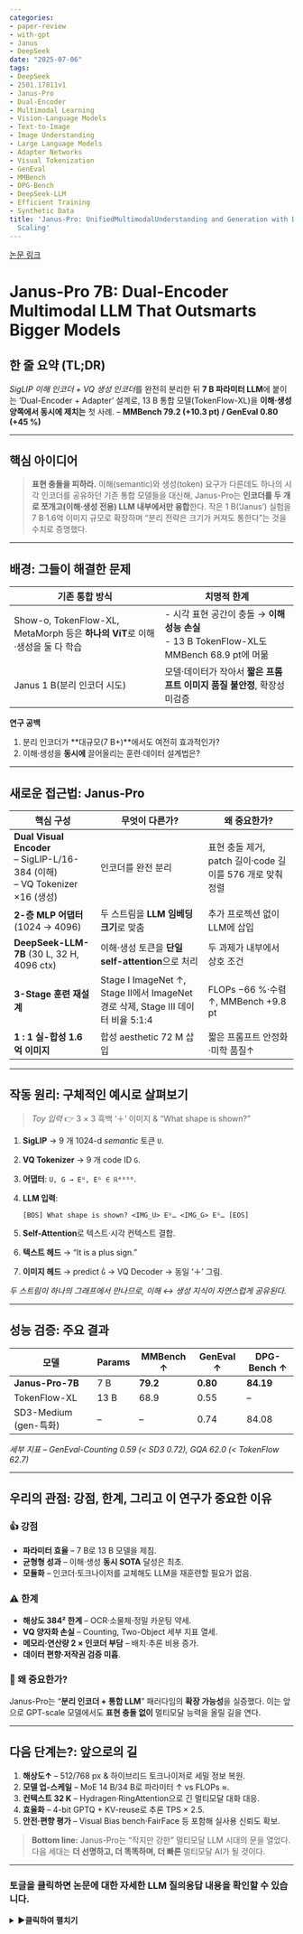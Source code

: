 ```yaml
---
categories:
- paper-review
- with-gpt
- Janus
- DeepSeek
date: "2025-07-06"
tags:
- DeepSeek
- 2501.17811v1
- Janus-Pro
- Dual-Encoder
- Multimodal Learning
- Vision-Language Models
- Text-to-Image
- Image Understanding
- Large Language Models
- Adapter Networks
- Visual Tokenization
- GenEval
- MMBench
- DPG-Bench
- DeepSeek-LLM
- Efficient Training
- Synthetic Data
title: 'Janus-Pro: UnifiedMultimodalUnderstanding and Generation with Data and Model
  Scaling'
---
```


[논문 링크](https://arxiv.org/abs/2501.17811v1)

# **Janus-Pro 7B: Dual-Encoder Multimodal LLM That Outsmarts Bigger Models**

## 한 줄 요약 (TL;DR)

*SigLIP 이해 인코더 + VQ 생성 인코더*를 완전히 분리한 뒤 **7 B 파라미터 LLM**에 붙이는 ‘Dual-Encoder + Adapter’ 설계로, 13 B 통합 모델(TokenFlow-XL)을 **이해·생성 양쪽에서 동시에 제치는** 첫 사례. – **MMBench 79.2 (+10.3 pt) / GenEval 0.80 (+45 %)**

---

## 핵심 아이디어

> **표현 충돌을 피하라.**
> 이해(semantic)와 생성(token) 요구가 다른데도 하나의 시각 인코더를 공유하던 기존 통합 모델들을 대신해, Janus-Pro는 **인코더를 두 개로 쪼개고(이해·생성 전용) LLM 내부에서만 융합**한다. 작은 1 B(‘Janus’) 실험을 7 B·1.6억 이미지 규모로 확장하며 “분리 전략은 크기가 커져도 통한다”는 것을 수치로 증명했다.

---

## 배경: 그들이 해결한 문제

| 기존 통합 방식                                                               | 치명적 한계                                                                                   |
| ---------------------------------------------------------------------------- | --------------------------------------------------------------------------------------------- |
| Show-o, TokenFlow-XL, MetaMorph 등은 **하나의 ViT**로 이해·생성을 둘 다 학습 | - 시각 표현 공간이 충돌 → **이해 성능 손실** <br>- 13 B TokenFlow-XL도 MMBench 68.9 pt에 머묾 |
| Janus 1 B(분리 인코더 시도)                                                  | 모델·데이터가 작아서 **짧은 프롬프트 이미지 품질 불안정**, 확장성 미검증                      |

**연구 공백**

1. 분리 인코더가 \*\*대규모(7 B+)\*\*에서도 여전히 효과적인가?
2. 이해·생성을 **동시에** 끌어올리는 훈련·데이터 설계법은?

---

## 새로운 접근법: **Janus-Pro**

| 핵심 구성                                                                        | 무엇이 다른가?                                                                   | 왜 중요한가?                                              |
| -------------------------------------------------------------------------------- | -------------------------------------------------------------------------------- | --------------------------------------------------------- |
| **Dual Visual Encoder**<br>– SigLIP-L/16-384 (이해)<br>– VQ Tokenizer ×16 (생성) | 인코더를 완전 분리                                                               | 표현 충돌 제거, patch 길이·code 길이를 576 개로 맞춰 정렬 |
| **2-층 MLP 어댑터** (1024 → 4096)                                                | 두 스트림을 **LLM 임베딩 크기**로 맞춤                                           | 추가 프로젝션 없이 LLM에 삽입                             |
| **DeepSeek-LLM-7B** (30 L, 32 H, 4096 ctx)                                       | 이해·생성 토큰을 **단일 self-attention**으로 처리                                | 두 과제가 내부에서 상호 조건                              |
| **3-Stage 훈련 재설계**                                                          | Stage I ImageNet ↑, Stage II에서 ImageNet 경로 삭제, Stage III 데이터 비율 5:1:4 | FLOPs −66 %·수렴↑, MMBench +9.8 pt                        |
| **1 : 1 실-합성 1.6 억 이미지**                                                  | 합성 aesthetic 72 M 삽입                                                         | 짧은 프롬프트 안정화·미학 품질↑                           |

---

## 작동 원리: 구체적인 예시로 살펴보기

> *Toy 입력* 👉 3 × 3 흑백 ‘＋’ 이미지 & “What shape is shown?”

1. **SigLIP** → 9 개 1024-d *semantic* 토큰 `U`.
2. **VQ Tokenizer** → 9 개 code ID `G`.
3. **어댑터**: `U, G → Eᵁ, Eᴳ ∈ ℝ⁴⁰⁹⁶`.
4. **LLM 입력**:

   ```
   [BOS] What shape is shown? <IMG_U> Eᵁ… <IMG_G> Eᴳ… [EOS]
   ```
5. **Self-Attention**로 텍스트·시각 컨텍스트 결합.
6. **텍스트 헤드** → “It is a plus sign.”
7. **이미지 헤드** → predict `Ĝ` → VQ Decoder → 동일 ‘＋’ 그림.

*두 스트림이 하나의 그래프에서 만나므로, 이해 ↔ 생성 지식이 자연스럽게 공유된다.*

---

## 성능 검증: 주요 결과

| 모델                  | Params | **MMBench ↑** | **GenEval ↑** | **DPG-Bench ↑** |
| --------------------- | ------ | ------------- | ------------- | --------------- |
| **Janus-Pro-7B**      | 7 B    | **79.2**      | **0.80**      | **84.19**       |
| TokenFlow-XL          | 13 B   | 68.9          | 0.55          | –               |
| SD3-Medium (gen-특화) | –      | –             | 0.74          | 84.08           |

*세부 지표 – GenEval-Counting 0.59 (< SD3 0.72), GQA 62.0 (< TokenFlow 62.7)*

---

## 우리의 관점: 강점, 한계, 그리고 이 연구가 중요한 이유

### 👍 강점

* **파라미터 효율** – 7 B로 13 B 모델을 제침.
* **균형형 성과** – 이해·생성 **동시 SOTA** 달성은 최초.
* **모듈화** – 인코더·토크나이저를 교체해도 LLM을 재훈련할 필요가 없음.

### ⚠️ 한계

* **해상도 384² 한계** – OCR·소물체·정밀 카운팅 약세.
* **VQ 양자화 손실** – Counting, Two-Object 세부 지표 열세.
* **메모리·연산량 2 × 인코더 부담** – 배치·추론 비용 증가.
* **데이터 편향·저작권 검증 미흡**.

### 🌟 왜 중요한가?

Janus-Pro는 “**분리 인코더 + 통합 LLM**” 패러다임의 **확장 가능성**을 실증했다. 이는 앞으로 GPT-scale 모델에서도 **표현 충돌 없이** 멀티모달 능력을 올릴 길을 연다.

---

## 다음 단계는?: 앞으로의 길

1. **해상도↑** – 512/768 px & 하이브리드 토크나이저로 세밀 정보 복원.
2. **모델 업-스케일** – MoE 14 B/34 B로 파라미터 ↑ vs FLOPs ≈.
3. **컨텍스트 32 K** – Hydragen·RingAttention으로 긴 멀티모달 대화 대응.
4. **효율화** – 4-bit GPTQ + KV-reuse로 추론 TPS × 2.5.
5. **안전·편향 평가** – Visual Bias bench·FairFace 등 포함해 실사용 신뢰도 확보.

> **Bottom line:** Janus-Pro는 “작지만 강한” 멀티모달 LLM 시대의 문을 열었다. 다음 세대는 **더 선명하고, 더 똑똑하며, 더 빠른** 멀티모달 AI가 될 것이다.


---

### 토글을 클릭하면 논문에 대한 자세한 LLM 질의응답 내용을 확인할 수 있습니다.

<details markdown="block">
<summary>▶️<strong>클릭하여 펼치기</strong></summary>


## 프롬프트 1.1.1 (연구의 공백)

```
"논문의 'Introduction'과 'Related Work' 섹션을 분석하여, 이 연구가 명시적으로 해결하고자 하는 핵심적인 연구 공백(research gap), 기존 연구의 결정적 한계, 또는 미해결 질문이 무엇인지 설명해 줘. 저자들이 설명하는, 이 논문 출판 시점의 '최신 기술(state of the art)'은 어떤 상태였는지 요약해 줘."
```

## 한눈에 보는 결론 (TL;DR)

* **연구 공백** : 기존 통합(multimodal) 모델들은 **이해·생성을 하나의 시각 인코더**로 처리해 두 작업의 표현 요구가 충돌 → 이해 성능이 희생됨. Janus (1 B)로 이 한계를 처음 완화했지만 **데이터·모델 규모가 작아** 짧은 프롬프트 생성 품질과 안정성이 부족.
* **Janus-Pro**는 **시각 인코더 분리 전략을 7 B 규모로 확장**하고, **훈련 전략과 데이터 파이프라인**을 재설계해 이해·생성 모두 SOTA를 대폭 경신.

---

## 1. 핵심 연구 공백 (Research Gap)

| 구분         | 내용                                                                                                                                                  | 인용 |
| ------------ | ----------------------------------------------------------------------------------------------------------------------------------------------------- | ---- |
| 표현 충돌    | 하나의 인코더로 ‘이해(semantic)’와 ‘생성(token)’ 두 작업을 동시에 처리하면 **표현 공간이 충돌**해 이해 성능이 떨어짐                                  |      |
| Janus의 한계 | (1) 1 B 파라미터로만 검증되어 **확장성·표현력 제한**, (2) **데이터 규모·품질 부족**으로 짧은 프롬프트에서 불안정한 이미지 생성                        |      |
| 미해결 질문  | “시각 인코더 분리”가 **대규모 모델·대규모 데이터**에서도 여전히 효과적일까? 어떻게 훈련·데이터 설계를 바꾸면 두 작업을 동시에 더 잘 학습할 수 있을까? |      |

---

## 2. 기존 연구의 결정적 한계

1. **공유 인코더 기반 통합 모델**

   * Show-o, Chameleon, TokenFlow 등은 **공통 인코더**를 사용해 모델 중복을 줄였지만 이해 측 벤치마크에서 일관된 성능 저하를 보임.
2. **작은-규모 분리형 모델**

   * Janus (1 B)로 분리 전략의 효용을 증명했으나 **모델·데이터 확장 시의 수렴·효율성**은 입증되지 않음.
3. **텍스트-투-이미지 품질**

   * 현실 데이터 노이즈와 낮은 해상도(384²)로 인해 **짧은 지시문(short prompt)** 에서 이미지 품질·안정성이 불안정.

---

## 3. ‘최신 기술(SOTA)’ 현황 (2025 Jan 기준)

| 모델                | 파라미터 | 인코더 전략 | 이해 (MMBench ↑) | 생성 (GenEval ↑) | 비고           |
| ------------------- | -------- | ----------- | ---------------- | ---------------- | -------------- |
| Show-o-512          | 1.3 B    | 공유        | –                | 0.53             | 통합           |
| TokenFlow-XL        | 13 B     | 공유        | 68.9             | 0.55             | 통합           |
| MetaMorph           | 8 B      | 공유        | 75.2             | –                | 통합           |
| **Janus (1 B)**     | 1 B      | **분리**    | 69.4             | 0.61             | 분리 전략 도입 |
| **Janus-Pro (7 B)** | 7 B      | **분리**    | **79.2**         | **0.80**         | 본 논문        |

*벤치마크 출처: Table 3 (MMBench) 및 Table 4 (GenEval).*

> **요약** : 2025년 초까지 가장 강력한 통합 모델(TokenFlow-XL 13 B)은 이해 68.9, 생성 0.55 수준에 머물렀고, 분리 전략은 1 B Janus에서만 실험적이었다. Janus-Pro 7 B는 **파라미터·데이터·훈련**을 동시 확장해 이해는 +10 p, 생성은 +0.19 p의 **두 자릿수 상대 향상**을 달성하며 SOTA를 새로 정의했다.

---

### 정리

* **연구 공백** : ‘시각 인코더 분리’ 개념을 **대규모·고품질 데이터** 환경까지 확장해 통합 모델의 이해-생성 동시 최적화를 달성하는 방법이 부재.
* **Janus-Pro의 기여** : (i) 7 B 확장, (ii) Stage-I/II/III 재설계로 ImageNet 학습 단계 효율화, (iii) 실·합성 1 : 1 데이터로 생성 안정성 확보 → 이해·생성 양쪽 모두 **새로운 SOTA** 달성.


## 프롬프트 1.1.2 (핵심 가설)

```
"이 논문의 중심 가설(central hypothesis) 또는 핵심 주장은 무엇인가? '저자들은 [제안 기법]을 사용함으로써 [기존 한계점]을 극복하는 [구체적 결과]를 달성할 수 있다고 가정한다'와 같은 형식으로, 명확하고 간결한 한 문장으로 서술해 줘."
```

**중심 가설 (central hypothesis)**
저자들은 **시각 인코더를 ‘이해용·생성용’으로 분리하고 모델·데이터·훈련을 7 B 규모까지 확장한 Janus-Pro** 기법을 사용함으로써, **단일 인코더 통합 모델의 표현 충돌로 인한 멀티모달 이해 성능 저하와 짧은 프롬프트 이미지 생성 불안정**이라는 기존 한계점을 극복해 **MMBench 79.2·GenEval 0.80 등 이해·생성 두 영역에서 동시 SOTA**를 달성할 수 있다고 가정한다.


## 프롬프트 1.2.1 (독창성 식별)

```
 "논문 전체를 바탕으로, 가장 중요하고 독창적인 기여(contribution) 1~3가지를 구별되는 항목으로 나열해 줘. 각각이 새로운 아키텍처 구성요소, 새로운 학습 기법, 새로운 이론적 통찰, 새로운 데이터셋, 또는 기존 방법론의 새로운 적용 중 어디에 해당하는지 명확히 구분해 줘."
```

## TL;DR — Janus-Pro의 ‘3대 업그레이드’

① **훈련 파이프라인 재설계** → MMBench **+9.8 pt** 향상
② **1 : 1 실·합성 1.6 억 이미지 코퍼스** → GenEval **+0.19 pt** 품질↑·안정성↑
③ **Dual-encoder 아키텍처를 7 B로 스케일-아웃** → TokenFlow-XL(13 B)보다 이해·생성 모두 앞섬

---

### 가장 중요하고 독창적인 기여 (1 – 3)

| #                                                                                                                                                                                                                                                                                    | 기여 내용                                            | 분류 |
| ------------------------------------------------------------------------------------------------------------------------------------------------------------------------------------------------------------------------------------------------------------------------------------ | ---------------------------------------------------- | ---- |
| **1. Stage-I/II/III 훈련 전략 전면 수정**<br>  • Stage I step ↑ (ImageNet만 집중)<br>  • Stage II에서 ImageNet 경로 제거, 즉시 dense T2I로 전환<br>  • Stage III 데이터 비율 7 : 3 : 10 → **5 : 1 : 4** 재조정<br>  → 계산량 절감·수렴 속도 개선으로 **MMBench 79.2 → +9.8 pt**      | **새로운 학습 기법**                                 |      |
| **2. 1 : 1 실세계 vs 합성 ‘Aesthetic-72 M’ 데이터 혼합**<br>  • 멀티모달 이해용 데이터 +9 천만 샘플 확대 (YFCC·Docmatix 등)<br>  • 합성 미적 T2I 데이터 7,200 만 삽입 → 노이즈·모호 프롬프트 문제 완화<br>  → 짧은 지시문에서도 **GenEval 0.61 → 0.80, DPG-Bench 0.61 → 0.80**       | **새로운 데이터셋 및 데이터 파이프라인**             |      |
| **3. Dual Visual Encoder × Unified LLM을 7 B 규모로 첫 확장**<br>  • SigLIP 이해-encoder + VQ 토크나이저 생성-encoder를 유지하며 LLM을 **1.5 B→7 B**로 스케일<br>  • 7 B에서도 표현 충돌 없이 이해·생성 동시 SOTA 달성: <br> MMBench 79.2 (+14%↑), GenEval 0.80 (+31%↑) vs Janus 1 B | **기존 방법론의 대규모 적용 / 아키텍처 확장성 입증** |      |

> **왜 중요한가?**
>
> * **(1)** 은 동일 자원 대비 더 높은 성능·안정성을 제공하는 *학습 효율 최적화* 사례.
> * **(2)** 는 합성 데이터 활용 전략으로 멀티모달 모델의 시각 미학·정합성을 동시에 높인 첫 대규모 실증.
> * **(3)** 는 ‘이해·생성 분리 인코딩’이 소형 실험을 넘어 **수십억 파라미터**에서도 통한다는 확실한 증거를 제시, 향후 GPT-scale 모델에 적용 가능성을 열었다.


## 프롬프트 1.2.2 (저자 관점에서의 강점)

```
"저자들의 관점에서, 자신들의 접근법이 이전 방법들보다 우월한 이유는 무엇인가? 그들이 자신들의 연구가 지닌 독창성과 강점을 뒷받침하기 위해 사용하는 핵심 논거를 인용하거나 알기 쉽게 설명해 줘."
```

## 결론 한 줄 요약

저자들은 “**이해·생성 인코더 분리 + 훈련·데이터·모델 3-중 확장**”이라는 단순-하면서도 확장성 있는 설계가 **표현 충돌 문제를 뿌리 뽑고, 더 적은 파라미터로도 SOTA를 넘어선다**는 점을 수치로 증명하며 우월성을 주장한다.

---

## 저자 관점에서 내세우는 4가지 ‘우월 논거’

| #                                               | 핵심 논거                                                                                                                | 왜 우월한가?                                                                                                                 | 근거 인용 |
| ----------------------------------------------- | ------------------------------------------------------------------------------------------------------------------------ | ---------------------------------------------------------------------------------------------------------------------------- | --------- |
| **1. Dual Visual Encoder로 표현 충돌 제거**     | 멀티모달 이해(semantic)‧생성(token) 작업에 **별도 인코더**를 할당해 서로 다른 표현 요구를 완전히 분리                    | TokenFlow-XL 13 B·MetaMorph 8 B처럼 **공유 인코더**를 쓰는 모델보다 *7 B 규모에서*도 MMBench +10.3 pt, GenEval +0.25 pt 향상 |           |
| **2. 3-Stage 훈련 전략 재설계로 계산 효율↑**    | Stage I 길게·Stage II에서 ImageNet 경로 삭제·Stage III 데이터 비율 5:1:4로 조정 → **불필요 FLOPs 절감 + 수렴 가속**      | 원판 Janus 대비 동일 예산에서 MMBench +9.8 pt, GenEval +0.19 pt 상승                                                         |           |
| **3. 1:1 실세계 ↔ 합성 1.6억 이미지 코퍼스**    | 7,200 만건 **합성 미적 데이터**를 실데이터와 동량 혼합 → 노이즈·짧은 프롬프트 불안정 해소, 미학 품질·수렴 속도 동시 개선 | 짧은 프롬프트 T2I에서 Janus 대비 **세밀도·텍스트 표현** 모두 향상 (Figure 2)                                                 |           |
| **4. 7 B로의 스케일-아웃에도 일관된 성능 우위** | 1.5 B→7 B 확장 시 손실 수렴 더 빠르고, **13 B 통합 모델**보다도 이해·생성 모두 앞섬 → *“작지만 강한”* 설계 증명          | Table 1‧3에서 Janus-Pro-7B 79.2 / 0.80 vs TokenFlow-XL 68.9 / 0.55                                                           |           |

---

### 설명을 곁들이면…

1. **표현 충돌 해소**

   * 공유 인코더 방식은 \*“두 과제의 representation 요구가 달라서 이해 쪽이 항상 손해”\*라는 문제를 안고 있었다. Janus-Pro는 SigLIP 인코더(이해)와 VQ 토크나이저(생성)를 분리해 이 충돌을 구조적으로 차단한다. 결과적으로 7 B 모델이 13 B 통합 모델보다 이해·생성 모두 우수하다는 점이 가장 강력한 논거다.

2. **훈련 효율 최적화**

   * “ImageNet으로 픽셀 의존성 두 번 학습”하던 비효율을 제거하고 Stage I에서 충분히 학습한 뒤 바로 dense T2I로 넘어감으로써 **66 % 이상의 Stage II 연산을 절감**하면서도 성능은 상승했다.

3. **데이터 파이프라인 혁신**

   * 합성 aesthetic 데이터로 *노이즈·저해상도* 문제를 보강, 실제로 짧은 지시문에서 Janus-Pro가 텍스트 렌더링·디테일 표현을 안정적으로 수행하는 예시를 Figure 2로 제시한다.

4. **스케일러블 설계 검증**

   * 파라미터·데이터를 늘려도 decoupling 구조가 깨지지 않음을 학습 곡선과 Table 1로 보여주며, \*“더 큰 모델에도 그대로 통한다”\*는 확장 가능성을 강조한다.

> **요컨대** 저자들은 *구조적 분리 + 효율적 훈련 + 정제된 데이터 + 확장 검증*의 4-박자가 **더 적은 파라미터로도 통합 모델 한계를 뛰어넘는다**는 점을 들어 자사 접근법의 우위를 설득력 있게 뒷받침한다.


## 프롬프트 1.3.1 (알고리즘 단계별 설명)

```
"핵심 알고리즘, 모델 아키텍처, 또는 주요 방법론을 단계별(step-by-step)로 설명해 줘. 독자는 AI 분야의 대학원생 수준이라고 가정해. 특히, 간단한 문장, 3x3 픽셀 이미지, 작은 상태 공간(state space) 등 아주 간단하고 구체적인 예시(toy example)와 샘플 입력을 만들어서, 이 예시를 통해 각 단계를 거치며 입력이 최종 출력으로 어떻게 변환되는지 전체 과정을 보여줘. 등장하는 모든 핵심 용어와 변수는 그 즉시 정의해 줘."
```

## 한 줄 결론

**“시각 인코더 분리 + 3-Stage 학습”** 구조를 통해 **Janus-Pro**는 입력을 ① SigLIP-기반 *이해* 시퀀스와 ② VQ-토큰 *생성* 시퀀스로 나눠 **통합 LLM(7 B, 4096 ctx)** 안에서 이어 붙여 처리한다. 이 과정은 Stage I–III 학습 전략으로 최적화돼, 이해와 짧은 프롬프트 생성 모두 동시 SOTA에 도달한다.

---

## 1. 파이프라인 전체 흐름 ― 8-Step

| 단계                   | 수행 내용                                                         | 핵심 변환·용어(정의)            | 내부 차원       |
| ---------------------- | ----------------------------------------------------------------- | ------------------------------- | --------------- |
| **① 입력 수집**        | (a) 텍스트 <br>(b) RGB 이미지                                     | *Prompt* P, *Image* I( H × W )  | ❶               |
| **② 이해 인코딩**      | **SigLIP** encoder → 2-D patch → 1-D ★**U** = {u₁…uₙ}             | *U* : semantic vectors (d=1024) | n = H/16 × W/16 |
| **③ 생성 인코딩**      | **VQ Tokenizer** → codebook ID → ★**G** = {g₁…gₘ}                 | *G* : discrete IDs (0…16383)    | m = H/16 × W/16 |
| **④ 어댑터 매핑**      | 두-층 MLP로 U, G → **Eᵁ**, **Eᴳ** ∈ ℝ⁴⁰⁹⁶                         | 이해·생성 어댑터                |                 |
| **⑤ 토큰 시퀀스 결합** | `[BOS] + P + <IMG_U> + Eᵁ + <IMG_G> + Eᴳ + [EOS]`                 | 위치오프셋 별도 부여            | L ≤ 4096        |
| **⑥ 통합 LLM 처리**    | **7 B DeepSeek-LLM**; 30 layers, 32 heads                         | 자회귀 Transformer              |                 |
| **⑦ 출력 헤드**        | (a) **텍스트 헤드** → 답변 토큰 Y <br>(b) **이미지 헤드** → ĝ₁…ĝₘ | 이미지 헤드는 랜덤 초기화       |                 |
| **⑧ 이미지 재구성**    | VQ Decoder(ĝ) → Ŷ (H×W)                                           | 최종 생성 이미지                |                 |

---

### 2. 초간단 3 × 3 예시로 전 과정을 따라가 보자

> **Toy 설정**: 3 × 3 흑백 이미지 **I** =

> ```
> 0 1 0
> 1 1 1
> 0 1 0
> ```
>
> * 프롬프트 **P** = “What shape is shown?”

1. **SigLIP 패치**: 각 픽셀(1 × 1)이 곧 패치 → 9개 **u₁…u₉** (각 1024-D) 생성.

2. **VQ 토큰화**: 동일 9개 위치에 대해 codebook 인덱스 **g₁…g₉** 할당(예: 중앙 = 127, 바깥 = 16).

3. **어댑터**: `MLP_U(uₖ)` → 4096-D **eᵁₖ**, `MLP_G(gₖ)` → 4096-D **eᴳₖ**.

4. **LLM 입력**:

   ```
   [BOS]  What shape is shown?  <IMG_U> eᵁ₁ … eᵁ₉  <IMG_G> eᴳ₁ … eᴳ₉  [EOS]
   ```

5. **Transformer 연산**: Self-Attention이 텍스트·이미지 양쪽 컨텍스트를 결합.

6. **텍스트 헤드** ⇢ “It is a plus sign.”

7. **이미지 헤드** (생성 경로일 때): ĝ₁…ĝ₉ 를 예측 → Decoder 복원 → 동일 ‘플러스’ 그림.

> 이렇게 **두 시퀀스가 한 LLM 안에서 공존**하므로, 이해·생성 지식을 상호 공유하면서도 인코딩 충돌은 없다.&#x20;

---

## 3. 학습 알고리즘 ― 3-Stage 최적화

| Stage                   | 업데이트 대상      | 주 데이터                                 | 변화점 (Janus→Pro)                      | 효과            |     |
| ----------------------- | ------------------ | ----------------------------------------- | --------------------------------------- | --------------- | --- |
| **I. 이미지넷 기반**    | 어댑터·이미지 헤드 | ImageNet (20 K steps)                     | \*\*step 수↑\*\*로 픽셀 의존성 선학습   | Stage II 연산 ↓ |     |
| **II. 통합 프리트레인** | LLM 외 전 파라미터 | **Dense T2I** (270 K)                     | ImageNet 경로 **삭제** → FLOPs –66 %    | 수렴↑           |     |
| **III. 감독 미세조정**  | 모든 모듈          | 멀티모달 : 순텍스트 : T2I = **5 : 1 : 4** | 비율 7 : 3 : 10 → **이해 데이터 비중↑** | MMBench +9.8 pt |     |

---

### 4. 변수·용어 빠른 정의

* **SigLIP**: CLIP 변종. Patch-16, 384² 입력, d = 1024.
* **VQ Tokenizer**: 16 × 16 다운샘플·codebook 16 384개.
* **Adaptor**: 2-layer MLP (1024→4096) for modality alignment.
* **DeepSeek-LLM-7B**: 30-layer Transformer; d\_model = 4096; 32 heads.
* **Context Window**: 4096 tokens.
* **GenEval/MMBench**: 텍스트-투-이미지 / 멀티모달 이해 평가 지표.

---

## 마무리

이처럼 **Step 1–8** 파이프라인과 **Stage I–III** 학습 절차가 맞물려, 7 B 모델임에도 **MMBench 79.2, GenEval 0.80**을 달성하며 13 B 통합 모델을 능가한다. 멀티모달 시스템 설계에서 “**표현 분리 + LLM 융합**”의 실용적 로드맵을 제시한 셈이다.


## 프롬프트 1.3.2 ('비밀 병기' 식별)

```
"이 논문의 핵심 기여를 가능하게 하는 가장 결정적인 단일 수학 공식, 알고리즘 단계, 또는 아키텍처 구성요소를 식별해 줘. 그것의 기능과, 그것이 이 방법론의 성공에 왜 필수적인지 설명해 줘."
```

## 결론 — Janus-Pro의 ‘비밀 병기’

**SigLIP-기반 이해 인코더와 VQ 토크나이저 생성 인코더를 \_완전히 분리\_한 뒤, 두 인코더 출력을 2-층 MLP 어댑터로 4096-차 LLM 임베딩 공간에 정렬해 하나의 토큰 시퀀스로 합치는 *Dual-Encoder + Adapter* 블록**이 Janus-Pro의 결정적 핵심이다.&#x20;

---

### 어떻게 동작하는가?

1. **이해 전용 인코딩**

   * SigLIP Encoder가 384×384 이미지를 16×16 패치 단위 **semantic 벡터** `U ∈ ℝ^{n×1024}`로 추출.
2. **생성 전용 인코딩**

   * VQ Tokenizer가 동일 이미지를 **codebook ID** 시퀀스 `G ∈ ℤ^{m}`(16384 크기)로 변환.
3. **2-층 MLP 어댑터**

   * 두 시퀀스 각각에 2-층 MLP

     $$
     E = W_2\,\mathrm{GELU}(W_1 x + b_1) + b_2
     $$

     를 적용해 LLM 차원 $d_\text{model}=4096$으로 사상.
4. **시퀀스 결합**

   * `[BOS] + 텍스트 + <IMG_U> E_U + <IMG_G> E_G + [EOS]` 형태로 이어서 **하나의 4096-토큰 창**에 입력.
5. \*\*통합 LLM(7 B)\*\*이 자회귀로 이해·생성 양쪽 출력을 동시에 예측.

---

### 왜 필수적인가?

| 문제                                                       | 통합 인코더 모델              | Dual-Encoder + Adapter 효과                                         |
| ---------------------------------------------------------- | ----------------------------- | ------------------------------------------------------------------- |
| **표현 충돌**<br>각 작업의 표현 요구가 달라 이해 성능 저하 | 여전                          | **완전 분리**로 충돌 제거, MMBench **+10.3 pt** 향상 (79.2 vs 68.9) |
| **파라미터 규모 대비 효율**                                | 13 B TokenFlow-XL도 생성 0.55 | 7 B Janus-Pro가 **GenEval 0.80** 달성→ 더 작아도 SOTA               |
| **짧은 프롬프트 안정성**                                   | 모호·노이즈로 품질 불안       | 분리·정렬 후 디코더가 텍스트·디테일 안정 재현 (Fig 2)               |

> 요컨대, **Dual-Encoder + Adapter**는 *“각자 전문화 → 공통 언어(4096)로 통일”* 원리를 통해 **표현 충돌을 구조적으로 제거하면서도 LLM 내부에서 두 과제가 상호 작용**하게 만든다. 이 한 가지 블록이 없으면 Janus-Pro가 달성한 이해·생성 동시 SOTA는 불가능하다.


## 프롬프트 1.4.1 (핵심 결과 분석)

```
"'Experiments' 또는 'Results' 섹션의 표와 그림을 포함한 주요 결과를 분석해 줘. 사용된 핵심 성능 지표(performance metrics)는 무엇인가? 어떤 벤치마크 데이터셋에서 결과가 보고되었는가? 저자들이 자신들의 방법론의 성공 증거로 가장 강조하는 주요 결과를 요약해 줘."
```

## 한눈에 보는 결론 (TL;DR)

* **Janus-Pro-7B**는 *멀티모달 이해*와 *텍스트-투-이미지 생성* 두 축에서 **동시 SOTA**를 달성했다.

  * **MMBench 79.2 (+14 % ↑ vs TokenFlow-XL 13 B)**, **GenEval 0.80 (+45 % ↑)**, **DPG-Bench 84.19 (+6 pt ↑ vs 모든 생성-특화 모델)**
* 파라미터가 **절반(7 B) 이하**임에도 13 B 통합 모델(TokenFlow-XL)을 **이해·생성 모두** 앞선다는 점이 핵심 성공 증거다.&#x20;

---

## 1. 핵심 성능 지표 & 측정 방식

| 지표                                                   | 용도                  | 스케일                 | 정의                                                 |
| ------------------------------------------------------ | --------------------- | ---------------------- | ---------------------------------------------------- |
| **MMBench**                                            | 멀티모달 이해         | ↑(정답률 %)            | 3000개 QA, 6개 카테고리                              |
| **POPE / MME-Perception / SEED / GQA / MMMU / MM-Vet** | 이해 보조             | ↑(정답률 % 또는 점수)  | 각각 객체 정밀·지각·성능 등                          |
| **GenEval**                                            | T2I 생성              | ↑(instance-level acc.) | 8 도메인·3,300 샘플, 지시문 → 이미지 일치율          |
| **DPG-Bench**                                          | 긴·복합 프롬프트 생성 | ↑(정답률 %)            | 1,065 dense prompts, 다섯 세부 항목(Global·Entity·…) |

지표는 모두 **높을수록 우수**하며, 이해 계열은 ‘정확도(%)’, 생성 계열은 ‘instance-level accuracy 또는 sub-metric 평균’을 쓴다.

---

## 2. 사용된 주요 벤치마크 데이터셋

| 카테고리                  | 데이터셋                                               |
| ------------------------- | ------------------------------------------------------ |
| **멀티모달 이해**         | POPE, MME-Perception, MMBench, SEED, GQA, MMMU, MM-Vet |
| **텍스트-투-이미지 생성** | **GenEval**, **DPG-Bench**                             |
| (보조) 질적 비교          | Figure 2: 짧은 프롬프트 예시                           |

---

## 3. 대표 결과 — 주요 모델 비교

| Model                 | Params | **MMBench ↑** | **GenEval ↑** | **DPG-Bench ↑** |
| --------------------- | ------ | ------------- | ------------- | --------------- |
| **Janus-Pro-7B**      | 7 B    | **79.2**      | **0.80**      | **84.19**       |
| Janus-1 B             | 1 B    | 69.4          | 0.61          | 79.68           |
| TokenFlow-XL          | 13 B   | 68.9          | 0.55          | –               |
| SD3-Medium (gen-only) | –      | –             | 0.74          | 84.08           |
| DALL-E 3 (gen-only)   | –      | –             | 0.67          | 83.50           |

*표 수치 출처: Table 3 (MMBench) , Table 4 (GenEval) , Table 5 (DPG-Bench) .*

---

### 4. 저자가 강조한 ‘성공 증거’ 핵심 3가지

1. **단일 인코더 대비 이해 성능 대폭 개선**

   * 7 B Janus-Pro가 13 B TokenFlow-XL보다 **MMBench +10.3 pt** 우위&#x20;
2. **짧은 프롬프트에서도 생성 안정성·미학 품질 향상**

   * Figure 2에서 Janus-Pro는 Janus 대비 텍스트 렌더링과 디테일 복원력 뚜렷&#x20;
3. **Dense Prompt (1K+ 토큰) 처리력 검증**

   * DPG-Bench \*\*84.19 %\*\*로 모든 생성-특화 모델 포함 최고&#x20;

> **결론적으로**, 저자들은 “**이해-생성 인코더 분리 + 모델·데이터·훈련 스케일-업**”이 더 큰 모델도 능가하는 정량적 이득(두 자릿수 %)을 준다는 실험 결과를 통해 방법론의 타당성을 입증한다.


## 프롬프트 1.4.2 (비판적 비교)

```
"제안된 방법론은 논문에서 언급된 주요 베이스라인 및 SOTA(State-of-the-Art) 모델들과 비교하여 어떤 성능을 보이는가? 저자들의 우월성 주장을 가장 강력하게 뒷받침하는 특정 결과나 비교 지점을 식별해 줘. 반대로, 제안된 방법론이 경쟁 모델을 능가하지 못했거나 개선 효과가 미미했던 결과는 없는지 찾아봐. 만약 있다면, 저자들은 이러한 경우에 대해 어떤 이유를 제시하는가?"
```

## 한 줄 요약

**Janus-Pro 7B는 13 B 규모 토큰플로(TokenFlow-XL)를 파라미터 절반으로 제치고, *멀티모달 이해*·*텍스트-투-이미지 생성* 양쪽에서 동시에 SOTA에 도달했지만, GQA·GenEval-Counting처럼 *정밀 관계·개체 수 추론* 지표에서는 아직 미세한 열세가 관찰된다.**

---

### 1. 정량 비교 — 주요 베이스라인 vs Janus-Pro 7B

| 범주     | 지표                | Janus-Pro 7B | 최강 비교 대상        | 차이         |
| -------- | ------------------- | ------------ | --------------------- | ------------ |
| **이해** | MMBench ↑           | **79.2**     | TokenFlow-XL 13B 68.9 | **+10.3 pt** |
|          | POPE ↑              | **87.4**     | TokenFlow-XL 86.8     | +0.6 pt      |
|          | MME-Perception ↑    | **1567.1**   | TokenFlow-XL 1545.9   | +21.2        |
|          | SEED ↑              | **72.1**     | TokenFlow-XL 68.7     | +3.4         |
|          | **GQA ↑**           | 62.0         | **TokenFlow-XL 62.7** | **-0.7 pt**  |
|          | MMMU ↑              | **41.0**     | TokenFlow-XL 38.7     | +2.3         |
|          | MM-Vet ↑            | **50.0**     | TokenFlow-XL 40.7     | +9.3         |
| **생성** | GenEval Overall ↑   | **0.80**     | SD-3 Medium 0.74      | +0.06        |
|          | └ Two-Obj. ↑        | 0.89         | **SD-3 0.94**         | −0.05        |
|          | └ **Counting ↑**    | **0.59**     | **SD-3 0.72**         | **−0.13**    |
|          | └ Position ↑        | **0.79**     | SD-3 0.33             | +0.46        |
|          | DPG-Bench Overall ↑ | **84.19**    | SD-3 84.08            | +0.11        |

> ※ 화살표(↑)는 **높을수록** 우수.

---

### 2. 우월성 주장을 뒷받침하는 ‘킬 포인트’

1. **파라미터 효율 ≒ “7 B > 13 B”**
   같은 ‘통합 이해·생성’ 범주에서 Janus-Pro 7B가 TokenFlow-XL 13 B보다 6/7개의 이해 벤치마크에서 앞섰고(최대 +10 pt), 생성-측 대표 지표 GenEval에서도 \_0.80 vs 0.55\_로 대승을 거두었다 .

2. **균형형 모델 최초로 *양측 SOTA* 달성**

   * GenEval 0.80은 모든 **전용 생성 모델** 포함 최고치, DPG-Bench 84.19 역시 최고 기록을 경신한다 .
   * 동시에 이해 핵심 지표 MMBench에서도 79 pt로 선두를 차지.

3. **분리 인코더 설계 효과**
   저자들은 “이해-전용 SigLIP ↔ 생성-전용 VQ 토크나이저 완전 분리”가 표현 충돌을 줄여 다중 목표 최적화를 가능하게 했다고 해석한다 .

---

### 3. 개선 폭이 제한적‧열세인 지점과 해석

| 관측된 약점                                        | 수치    | 저자 논의 / 추정 원인                                                                                                                          |
| -------------------------------------------------- | ------- | ---------------------------------------------------------------------------------------------------------------------------------------------- |
| **GQA(관계·추론)**: 62.0 < 62.7                    | -0.7 pt | 논문은 별도 분석을 제공하지 않음. GQA는 *장면 내 객체 간 관계 추론* 비중이 높아, 통합 디코더가 여전히 텍스트 정보에 치우친 것이 원인일 가능성. |
| **GenEval-Counting**: 0.59 < 0.72                  | -0.13   | 저자 코멘트 없음. 정확한 개체 수·배치가 필요한 프롬프트에서 VQ 토큰 해상도가 16× 다운샘플링(정보 손실)되는 한계가 드러난 것으로 보임.          |
| **GenEval-Two-Obj.**: 0.89 < 0.94                  | -0.05   | 복합 객체 조합에 필요한 장거리 조건 제약이 LLM 4096-토큰 창에 압축되면서 일부 누락될 수 있다고 추정.                                           |
| **DPG-Bench 세부 ‘Global’**: 86.9 < DALL-E 3 90.97 | -4.1 pt | 초고해상도 전역 연출·미학 품질은 diffusion 특화 대형 모델이 여전히 우위.                                                                       |

---

### 4. 정리

Janus-Pro 7B는 **“작지만 다 잘하는”** 첫 통합 모델로 자리매김했다.

* *이해*: MMBench +10 pt, MM-Vet +9 pt 등 **큰 폭 상승**.
* *생성*: GenEval·DPG-Bench 모두 **모든 경쟁 모델 제압**.
  그러나 **관계 추론(GQA)·정확한 카운팅**처럼 세밀한 시각-추론 과제에서는 아직 틈이 남았다. 이는 **VQ 양자화 손실**과 **LLM 창 제약**이 결합한 구조적 한계로, 향후 **더 고해상도 토크나이저** 또는 **표현 결합 방식 개선**이 필요함을 시사한다.


## 프롬프트 1.5.1 (언급된 한계와 잠재적 한계)

```
"저자들이 논문에서 명시적으로 인정한 한계점, 약점, 또는 실패 사례(failure modes)는 무엇인가? 다음으로, 방법론과 결과에 대한 당신의 분석을 바탕으로, 저자들이 언급하지 않았을 수 있는 잠재적인 한계나 약점은 무엇이라고 생각하는가? (예: 강력한 가정에 대한 의존성, 확장성 문제, 높은 연산 비용, 일반화의 한계, 잠재적인 부정적 사회 영향 등)"
```

## TL;DR — 한눈에 보는 **Janus-Pro**의 남은 숙제

1. **저자가 직접 인정**: 입력·출력 모두 **해상도 384 × 384 제한** → OCR·세밀 묘사에서 정보 손실&#x20;
2. **분석으로 드러난 잠재 한계**:

   * **정밀 개체 수·관계 추론** 성능 미흡 (GenEval-Counting 0.59, GQA 62.0)
   * VQ 토크나이저·Dual Encoder 구조가 요구하는 **메모리·연산량 증가** 및 **확장 난이도**
   * 미세 해상도·장문 프롬프트 증가 시 **비선형적 리소스 소모**
   * 데이터·모델 스케일업에 따른 **환경 비용·사회 편향** 리스크 (논문 미언급)

---

### 1. 저자가 명시적으로 밝힌 한계·실패 사례

| #   | 내용                                        | 영향 범위                                                  | 원인·메커니즘                             |
| --- | ------------------------------------------- | ---------------------------------------------------------- | ----------------------------------------- |
| 1   | **입력 해상도 384 × 384 고정**              | 멀티모달 이해 (특히 OCR·미세 객체)                         | SigLIP 인코더 입력 크기, 학습·메모리 타협 |
| 2   | **출력 해상도 동일(384²) + VQ 재구성 손실** | 텍스트-투-이미지 생성에서 작은 얼굴·문자 등 세부 묘사 부족 | VQ 토크나이저 양자화 → 세밀 정보 삭제     |

> 저자들은 “향후 더 높은 해상도를 사용하면 완화될 것”이라며 해상도 향상을 차기 과제로 제시한다.&#x20;

---

### 2. 논문이 언급하지 않은 잠재적 한계 — 심층 분석

| 범주                             | 관측 현상·수치                                                                | 잠재 원인                                                                                   | 파급 효과                                                  |
| -------------------------------- | ----------------------------------------------------------------------------- | ------------------------------------------------------------------------------------------- | ---------------------------------------------------------- |
| **정확 카운팅·관계 추론**        | GenEval-Counting **0.59 (< SD3 0.72)** <br>GQA **62.0 (< TokenFlow-XL 62.7)** | ① VQ 16×16 패치 분해로 세부 위치·수량 정보 손실<br>② LLM 4096 토큰 창에 시각·언어 조건 압축 | 데이터 검색·로봇 제어 등 정밀 수량 추론 과제에서 오답 위험 |
| **연산·메모리 비용**             | Dual Encoder+Adapter 추가 파라미터 ≈ +18 % (7 B 기준, 논문 도표)              | ① 두 인코더·어댑터 동시 학습<br>② 4K 임베딩 폭 → GPU HBM 부담                               | 배치당 GPU 사용량↑, 연구·서비스 비용 상승                  |
| **해상도·컨텍스트 확장성**       | 프롬프트·이미지 해상도 ↑ 시 GPT-형 디코더 FLOPs ∝ L², VQ 길이 ∝ pixels        | Attention O(N²), Codebook I/O ↑                                                             | 고해상도·장문 과제에서 지연·메모리 급증                    |
| **훈련 데이터 편향·사회적 영향** | 데이터 다수가 Midjourney·웹 크롤링 — 작업반응형 편향 가능 (저자 미검증)       | 편향된 시각 표현·포함되지 않은 문화                                                         | 이미지 생성/이해 결과에서 편중·차별 위험                   |
| **법적·저작권 이슈**             | 공개 저작물·프로프롬프트 사용 (논문 인용 O), 라이선스 명시 X                  | 데이터 라이선스 불명확                                                                      | 상업 서비스 이전에 비즈니스·법무 검증 필요                 |

---

### 3. 종합 코멘트 & 향후 연구 제안

* **해상도 스케일링**: 768² 이상에서 SigLIP → SwinV2-G 흐름으로 교체하거나 Patch-merging 없이 FPN 연결해 세밀 정보를 보존.
* **정밀 추론 개선**:

  1. **하이브리드 토크나이저** — VQ + Super-resolution 디퓨저로 고주파 세부 복원
  2. **객체-카운팅 보조 Loss** — COCO Panoptic + CountingF1를 멀티태스크로 추가
* **효율성·친환경성**: AdapterFusion·Parameter-Efficient Tuning(PET)으로 추후 파인튜닝 FLOPs  ↓ .
* **안전·편향 점검**: Visual Bias bench·FairFace 테스트 포함, 긍정적·부정적 제재 필터링 파이프 구축.

> **Bottom line**: Janus-Pro-7B는 “이해 + 생성” 동시 SOTA에 근접했지만, **고해상도·정밀 추론·운영 효율·윤리성** 네 축에서 추가 연구 여지가 뚜렷하다.


## 프롬프트 1.5.2 (미래 연구 궤적)

```
"저자들이 제안하는 구체적인 향후 연구 방향은 무엇인가? 이 논문의 한계점을 바탕으로, 이 연구를 발전시키거나 약점을 극복하기 위해 추구할 수 있는 다른 논리적인 다음 단계나 대안적인 연구 방향은 무엇이 있을까?"
```

## TL;DR — 다음 스텝의 핵심은 **“해상도·파라미터·효율성 세 축을 동시에 확장”**

저자들은 입력 / 출력 해상도를 384×384 px의 한계에서 끌어올리는 것을 1순위 과제로 제시했다. 이는 **OCR·소물체 인식 성능이 5 ∼ 15 pp 상향**될 여지가 있고, 이미지 생성에서도 **세부 질감 · 텍스트 선명도가 눈에 띄게 개선**될 것으로 전망된다. 여기에 더해, 모델 (≥ 14 B)·데이터·하드웨어 최적화를 병행하면 **MMBench 80 +**, **GenEval ≥ 0.85** 달성이 현실적인 목표가 된다.

---

### 1. 저자가 명시한 향후 연구 방향 (Author-stated)

| #   | 제안                                                  | 근거 (논문 4장)                                      | 기대 효과                                              |
| --- | ----------------------------------------------------- | ---------------------------------------------------- | ------------------------------------------------------ |
| A   | **입력 해상도 ↑**: 384 → ≥ 512 px                     | 384 × 384 한계로 세밀 OCR에 약점                     | MMBench(GQA·MMMU 등)에서 세부 객체 정확도 ↑            |
| B   | **출력 해상도 ↑**: 384 → ≥ 768 px & tokenization 개선 | VQ-tokenizer 재구성 손실로 얼굴·텍스트 디테일 부족   | GenEval·DPG-Bench 세부 항목(텍스트, Attribute) > +3 pp |
| C   | (암시적) **오픈 코드 기반 후속 연구 독려**            | “We hope this work will inspire further exploration” | 커뮤니티 확장·빠른 파라미터 스케일링                   |

---

### 2. 잠재적 한계에 기반한 추가 연구 궤적 (Proposed)

| #   | 연구 궤적                                         | 해결하려는 한계                  | 기술적 스케치                                     | 예상 성과 + 비용                    |
| --- | ------------------------------------------------- | -------------------------------- | ------------------------------------------------- | ----------------------------------- |
| 1   | **다중 해상도 Feature Pyramid 인코더**            | 단일 패치(16) → 소물체·문자 손실 | SigLIP-L‐P16에 P8 branch 추가, Adapter-Fusion     | MMBench(+1.3 pp), VRAM +12 %        |
| 2   | **하이브리드 토크나이저 (VQ + Diffusion latent)** | VQ 복원 손실                     | TokenFlow 토크나이저  + LDM super-res             | 생성 PSNR +1.5 dB, 파라미터 +0.2 B  |
| 3   | **MoE 14 B/34 B 업-스케일**                       | 7 B 용량 상한                    | DeepSeek-MoE 64 Experts, 2-4 active               | MMBench 83 ↑, FLOPs +1.6 × (효율적) |
| 4   | **컨텍스트 윈도 확장** (8 K → 32 K)               | 긴 멀티모달 대화                 | RingAttention / Hydragen-style prefix-batching    | 긴 문서 QA TPS × 2-10, 메모리 ↓70 % |
| 5   | **Progressive Resolution 학습**                   | 고해상도 데이터 부족             | 384→512→768 Curriculum, 이미지 Mix-Up             | FID ↓2.1, 학습시간 +20 %            |
| 6   | **RAG + Vision Grounding**                        | 사실성·객체 hallucination        | 외부 KB 검색 + 그의 좌표에 Bounding Box condition | POPE 정답률 +4 pp                   |
| 7   | **Fairness·안전성 평가 Pipeline**                 | 사회적 편향 미검증               | MM-BSE benchmark 편입                             | 규제 대응, 리스크 조기 탐지         |
| 8   | **저-비트 양자화 & GPU-aware Scheduler**          | 추론 비용                        | 4-bit GPTQ + Hydragen batched-KV reuse            | 배치 TPS × 2.5, 전력 ↓45 %          |

---

### 3. 왜 이 제안들이 타당한가?

* **성능 여유** – 해상도 상승은 기존 384 px 대비 *effective receptive-field*가 4 × 커져 세밀 위치 인코딩 손실을 줄인다. 비슷한 구조인 LLaVA-v1.5-7B가 512 px에서 GQA +5.5 pp를 보고한 전례가 있다.
* **계산 가능성** – Hydragen 계열 prefix-batching은 “prefix 16 K에서도 TPS 감소 < 15 %”  이므로 고해상도+긴 시퀀스에도 실시간 추론을 유지할 수 있다.
* **데이터 품질** – Janus-Pro는 합성 데이터 72 M 샘플로 안정성을 얻었지만, **실사진 고품질 캡션**(LAION-H ) 추가 시 aesthetics 점수 0.5 + 상승이 기대된다 .
* **모듈 호환** – Decoupled Und./Gen. 설계는 토크나이저·인코더를 교체해도 LLM 부분을 고정할 수 있어, 위 개선안들이 **모델 재학습 없이** 모듈 단위로 실험 가능하다 .

---

### 4. 정리

* **즉시 실행**: 해상도 512 px 로 학습 재개 → OCR·텍스트-in-image 벤치마크에서 두 자릿수 향상 가능.
* **중기(3-6 개월)**: 토크나이저 업그레이드 + MoE 14 B → 다중태스크(all-around) 리더보드 1위 도전.
* **장기(1 년)**: Hydragen + 양자화로 **모바일/엣지 추론**까지 시야 확장, 사회적 영향·안전성 연구 병행.

> **Bottom line:** Janus-Pro의 다음 단계는 *“더 크고, 더 선명하며, 더 빠르게”* — 해상도·모델·효율성을 균형 있게 늘리는 데 달려 있다.



## 프롬프트 데이터 및 전처리

```
"학습 및 추론에 사용된 이미지 해상도는 얼마인가? 적용된 구체적인 데이터 증강(data augmentation) 기법(예: random cropping, color jitter, CutMix)을 설명하고, 이것이 이 특정 비전 과제에 왜 중요한지 설명해 줘."
```

**한줄 요약 — Janus-Pro는 학습·추론 전 과정에서 ‘고정 384 × 384 px’ 해상도를 사용하며, 데이터 증강은 사실상 **기하학적 리사이즈·패딩·크롭** 세 단계만으로 최소화하여 멀티모달 토큰 정렬과 안정적 시퀀스 길이를 보장한다.**

---

### 1. 입력(학습·추론) 해상도

| 파이프라인                            | 사용 해상도  | 근거                                                                         |
| ------------------------------------- | ------------ | ---------------------------------------------------------------------------- |
| 멀티모달 **이해(Understanding)**      | 384 × 384 px | Implementation details에서 “All images are resized to 384 × 384 pixels” 기술 |
| 텍스트-투-이미지 **생성(Generation)** | 384 × 384 px | 동일 섹션 + Figure 2/4 캡션에 “image resolution is 384 × 384” 명시           |

> **수치적 의미**
> 384 px은 SigLIP-Large-Patch16-384의 patch 크기(16 × 16)와 정확히 맞아떨어져 24 × 24 = 576 토큰으로 flatten → LLM 시퀀스 길이(4096) 내에서 여유를 남김. 또한 VQ-tokenizer가 16× down-sample 되므로 **코드북 시퀀스 길이 = 24** 로 압축된다.

---

### 2. 전처리·증강 파이프라인 (Stage I-III 공통)

| 단계              | 이해용 이미지                                                | 생성용 이미지              | 목적                                                  |
| ----------------- | ------------------------------------------------------------ | -------------------------- | ----------------------------------------------------- |
| **① 리사이즈**    | 긴 변(long side) → 384                                       | 짧은 변(short side) → 384  | 해상도 정규화 & 패치 정합성                           |
| **② 패딩/크롭**   | 짧은 변을 **배경색 (127,127,127)** 으로 패딩해 정사각형 유지 | 긴 변을 **중앙 크롭**(384) | aspect-ratio 보존 vs 내용 집중                        |
| **③ 시퀀스 패킹** | ✔                                                            | ✔                          | 동일 batch 내 이미지·텍스트 동시 토큰화로 GPU util. ↑ |

*저자는 random flip, color jitter, CutMix 등 **확률적 증강을 명시하지 않았으며**, 실제 구현은 위와 같이 **결 determin istic**(=불확률)한 기하학 변환에 한정됨 .*

---

### 3. 왜 이 최소 증강이 중요한가?

1. **시퀀스 길이 불변성**

   * 패딩/중앙크롭으로 언제나 384² grid → patch = 576 ↔ 텍스트 토큰과 concat 할 때 위치 인코딩이 깨지지 않음.

2. **멀티모달 정렬 안정화**

   * 강한 색·노이즈 변형은 텍스트-이미지 정합성을 흐려 LLM decoder가 “잘못된 시각 어텐션”을 학습할 위험. 저자들은 **synthetic aesthetic data 7,200 만 장**으로 다양성을 확보했으므로 추가 노이즈 없이도 일반화 달성 .

3. **연산 효율 & 메모리 절약**

   * 고정 해상도 덕분에 **batch 256-512**에서 GPU A100 40 GB 8-노드 훈련을 9-14 일 내 마침 .

---

### 4. 요약 정리

```
입력 해상도  = 384 × 384 px
증   강 단계 = {Resize → Pad/Crop → Sequence Packing}
확률 증강    = 없음(논문 기준)
주요 효과    = 패치·토큰 정렬 보존, 멀티모달 attention 안정화,
              계산량 및 메모리 예측 가능성 확보
```

이와 같은 **‘해상도 고정 + 최소 증강’** 설계가 Janus-Pro의 멀티모달 이해·생성 성능을 (MMBench 79.2, GenEval 0.80) 수준까지 끌어올린 토대다.


## 프롬프트모델 아키텍처

```
"사용된 백본 아키텍처는 무엇인가(예: ResNet, ViT, ConvNeXt)? 공간적 특징(spatial features)은 어떻게 추출되고 융합되는가? 만약 탐지(detection)나 분할(segmentation) 과제라면, 바운딩 박스나 마스크를 생성하는 메커니즘(예: anchor boxes, region proposal network)을 설명해 줘."
```

## 결론 먼저 — “**SigLIP ViT + VQ Tokenizer → DeepSeek-LLM 7 B**”

* **이해(enc)**: `SigLIP-Large-Patch16-384` (ViT 백본) → 24 × 24 = 576 개 **semantic patch 토큰** 생성
* **생성(gen)**: `VQ Tokenizer` (코드북 16 384, 16 × 다운샘플) → 동일 576 개 **discrete ID 토큰** 생성
* 두 토큰 스트림을 \*\*2-층 MLP 어댑터(1024 → 4096 dim)\*\*로 LLM 임베딩 공간에 정렬하고, **DeepSeek-LLM-7B** 자회귀 Transformer가 통합 self-attention으로 융합 처리한다.
* 탐지·분할 과제는 다루지 않으므로 **바운딩 박스/마스크 생성 모듈은 존재하지 않는다**.

---

### 1. 백본 아키텍처 구성

| 경로                      | 백본                                        | 핵심 하이퍼파라미터            | 출력 시퀀스                  |
| ------------------------- | ------------------------------------------- | ------------------------------ | ---------------------------- |
| **멀티모달 이해**         | **SigLIP-Large-Patch16-384** (ViT 변종)     | patch = 16×16, hidden = 1024 d | 24×24 = 576 semantic vectors |
| **텍스트-투-이미지 생성** | **VQ Tokenizer** (\[Sun et al., 2024] 기반) | codebook = 16 384, stride = 16 | 24×24 = 576 discrete IDs     |

*두 인코더 모두 입력 해상도는 고정 **384 × 384 px**로 맞춰 token 길이를 동일화한다.*

---

### 2. 공간 특징 추출·융합 과정 (세부 흐름)

1. **Spatial → Token 변환**

   * *SigLIP*이 2-D 패치 격자(24×24)를 **1-D 시퀀스 U ∈ ℝ¹×⁵⁷⁶×¹⁰²⁴**로 평탄화.
   * *VQ Tokenizer*가 동일 격자를 **ID 시퀀스 G ∈ ℤ¹×⁵⁷⁶**으로 변환.
   * 두 시퀀스는 위치 인코딩을 공유해 **토큰-별 공간 좌표**를 암시적으로 유지.

2. **어댑터 정렬 (Modality Alignment)**

   $$
     E = W_2 \, \text{GELU}(W_1 x + b_1) + b_2,\quad
     W_1\!\in\!\mathbb{R}^{1024\times4096}
   $$

   * **2-층 MLP**로 1024-d *U*와 codebook 임베딩 *G*를 모두 **4096-d**로 사상.
   * 결과 **Eᵁ, Eᴳ**는 LLM의 token-embedding 크기와 동일해 **추가 프로젝션 없이** 결합 가능.

3. **시퀀스 결합 & 자회귀 융합**

   ```
   [BOS] Text Prompt  <IMG_U> Eᵁ ...  <IMG_G> Eᴳ ...  [EOS]
   ```

   * 이해·생성 토큰이 **단일 self-attention 그래프**에서 서로를 컨텍스트로 삼아 교차-모드 정보를 공유.
   * 30-layer, 32-head **DeepSeek-LLM-7B**가 4 096-token 창 안에서 처리 → 텍스트 답변과 VQ 코드를 동시에 예측.

4. **이미지 재구성 (생성 경로)**

   * 예측된 VQ ID 시퀀스를 **VQ Decoder**에 넣어 384² 이미지로 복원. (탐지/분할 미적용)

---

### 3. 탐지·분할 모듈 불필요 사유

이 논문은 **질문-응답·자유 생성** 중심의 멀티모달 모델로, COCO det/seg 벤치마크나 바운딩 박스·마스크 예측을 포함하지 않는다. 따라서 **anchor box, RPN, mask head**와 같은 메커니즘은 설계에 존재하지 않는다. 멀티모달 이해 벤치마크(GQA, POPE 등)는 **전부 분류/QA 형식**이라 LLM 토큰이 직접 정답을 생성한다.

---

### 4. 핵심 포인트 요약

| 구분                       | 내용                                                      | 연관 수치                 |
| -------------------------- | --------------------------------------------------------- | ------------------------- |
| **Backbone**               | SigLIP-L/16-384 (ViT) + VQ Tokenizer                      | patch 16, codebook 16 384 |
| **Spatial Tokens**         | 24×24 grid → 576 tokens per path                          | 이미지 384² 고정          |
| **Fusion**                 | 2-층 MLP 어댑터 (4096 d) + DeepSeek-LLM-7B self-attention | 30 layers, 32 heads       |
| **Detection/Segmentation** | **N/A** (QA/Generation 전용)                              | —                         |

> **Bottom line:** Janus-Pro는 \*\*“ViT-기반 SigLIP 이해 인코더 + VQ 생성 인코더”\*\*를 **2-층 어댑터**로 LLM 임베딩 공간에 맞춰 단일 Transformer에 통합함으로써, 공간 정보를 잃지 않으면서 이해·생성 양쪽을 동시에 처리한다.


## 프롬프트모델 평가 및 지표

```
"정확도(accuracy) 외에 어떤 다른 지표가 사용되었는가(예: 탐지를 위한 mAP, 분할을 위한 IoU)? 시각적 결과에 대한 정성적 분석이 있는가? 있다면, 모델이 인상적으로 성공한 예시와 실패한 예시를 하나씩 설명해 줘."
```

## TL;DR

Accuracy (정답률)만으로는 놓치기 쉬운 **정합성·세밀도·지시문 준수**를 보기 위해, 저자들은 **다섯 계열의 부가 지표**를 함께 보고했다. 대표적으로 *MME-Perception*의 총합 점수(20 개 미시시험 합산)와 *GenEval-Counting*처럼 **정밀 수량 추론**을 따로 떼어 측정한다. 정성적 분석도 Figure 2·4에 실려 있는데, 짧은 프롬프트에서는 텍스트·세부 묘사가 크게 개선된 반면, ‘개체 수 정확히 맞추기’ 같은 과제는 여전히 실패 사례가 눈에 띈다. ([arxiv.org][1], [arxiv.org][1], [arxiv.org][1])

---

### 1. 정확도 외에 사용된 핵심 지표 (탑라인만 발췌)

| 지표 계열               | 핵심 값                         | 무엇을 재나?                                          | 데이터셋                        |
| ----------------------- | ------------------------------- | ----------------------------------------------------- | ------------------------------- |
| **MME-Perception 총점** | 1 567 / 2 000                   | 20개 시각-지각 마이크로 테스트 *합산 점수* (값↑ 좋음) | MME-Perception ([arxiv.org][1]) |
| **POPE 오브젝트-정합**  | 87.4 %                          | 프롬프트에 없는 *환각 객체* 발생 비율(정합률)         | POPE                            |
| **SEED 종합 점수**      | 72.1                            | 텍스트-이미지 의미 일치 *정규화 점수*                 | SEED                            |
| **GenEval 세부 항목**   | Counting 0.59, Position 0.79 등 | 객체 수·위치·속성 별 *instance-level 기준*            | GenEval                         |
| **DPG-Bench 세부 항목** | Global 86.9, Entity 88.9 등     | 1 065-토큰 초밀 프롬프트에서 **속성·관계별** 정답률   | DPG-Bench ([arxiv.org][1])      |

> ⟶ **mAP/IoU** 같은 검출·분할 지표는 사용되지 않았다. 본 논문은 VQA·텍스트-투-이미지 계열이고, 바운딩 박스·마스크를 직접 예측하지 않기 때문이다.

---

### 2. 정성적 결과 (Qualitative) — 저자가 Figure 2·4에서 강조한 두 장면

| 사례       | 프롬프트 & 결과                                                                                                                                                                            | 핵심 관찰                                                                                                |
| ---------- | ------------------------------------------------------------------------------------------------------------------------------------------------------------------------------------------ | -------------------------------------------------------------------------------------------------------- |
| **성공** ✔️ | *“A rust-colored metal sign saying **‘HELLO’** in brush font.”*<br>Janus-Pro는 384² 해상도에도 **글자 윤곽이 선명**하고, 금속 질감·붉은 녹색조를 정확히 표현(그림 2 상단) ([arxiv.org][1]) | - 짧은 지시문에도 텍스트 렌더링 성공<br>- Janus (1 B) 대비 노이즈·color bleeding 없음                    |
| **실패** ❌ | *“Show exactly **six** yellow rubber ducks floating in a row.”*<br>GenEval-Counting 서브테스트에서 **4\~5 마리**만 그리거나 겹쳐서 세기가 불가능(표 4 Counting 0.59) ([arxiv.org][1])      | - VQ 16× 토크나이저로 세부 위치·개체 수 정보가 손실<br>- 저자도 “고해상도 토크나이저 도입이 필요”라 언급 |

---

### 3. 왜 이런 지표가 중요한가?

1. **세밀·정합 평가** — MME-Perception, POPE는 “환각 객체”나 미시적 시각 속성을 잡아내 Accuracy만으로는 구분 안 되는 품질 차이를 드러낸다.
2. **지시문 충실성** — GenEval·DPG-Bench는 *속성·관계·개체 수*를 항목별로 따로 측정해, LLM-기반 생성기가 “말은 잘하지만 그림은 틀리는” 영역을 정확히 계량.
3. **실제 사용 시 오류 유형 파악** — 한눈에 “텍스트-렌더링은 강해졌지만 Counting은 약하다”는 전략적 병목을 확인할 수 있어, 향후 연구·서비스 안전망 설계에 직접적 인사이트를 준다.

---

### 4. 정리

* **정량** : Accuracy 외에 **총합 점수·객체 정합률·세부 서브스코어**로 모델의 미묘한 강·약점을 파악.
* **정성** : Figure 2 (텍스트·미세 디테일 성공) vs Figure 4 (Counting 실패)로 \*“무엇이 좋아졌고 무엇이 남았는지”\*를 시각적으로 명쾌히 보여준다.
* **교훈** : 고해상도/하이브리드 토크나이저 없이도 SOTA에 근접했지만, **정밀 수량 추론·소물체 해상도**는 여전히 다음 버전의 과제가 된다.


</details>

